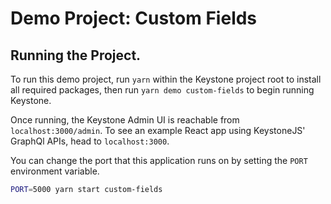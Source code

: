 # Demo Project: Custom Fields

## Running the Project.

To run this demo project, run `yarn` within the Keystone project root to install all required packages, then run `yarn demo custom-fields` to begin running Keystone.

Once running, the Keystone Admin UI is reachable from `localhost:3000/admin`. To see an example React app using KeystoneJS' GraphQl APIs, head to `localhost:3000`.

You can change the port that this application runs on by setting the `PORT` environment variable.

```sh
PORT=5000 yarn start custom-fields
```
